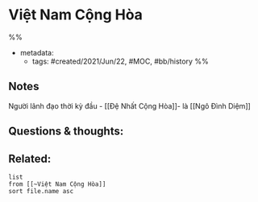 ---
---

# Việt Nam Cộng Hòa

%% 
- metadata:
	- tags: #created/2021/Jun/22, #MOC, #bb/history
%%

## Notes
Người lãnh đạo thời kỳ đầu - [[Đệ Nhất Cộng Hòa]]-  là [[Ngô Đình Diệm]]

## Questions & thoughts:

## Related:
```dataview
list
from [[~Việt Nam Cộng Hòa]]
sort file.name asc
```